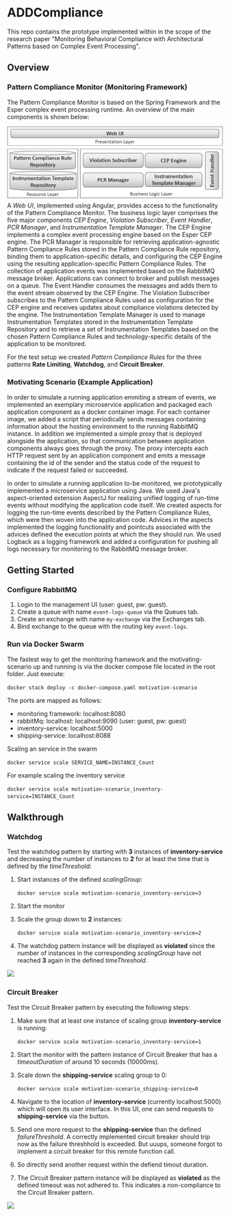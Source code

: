 # ADDCompliance

This repo contains the prototype implemented within in the scope of the research paper "Monitoring Behavioral Compliance with Architectural Patterns based on Complex Event Processing".

## Overview

### Pattern Compliance Monitor (Monitoring Framework)
The Pattern Compliance Monitor is based on the Spring Framework and the Esper complex event processing runtime. 
An overview of the main components is shown below: 

![Overview of Components](docs/architecture.png)
A *Web UI*, implemented using Angular, provides access to the functionality of the Pattern Compliance Monitor.
The business logic layer comprises the five major components *CEP Engine*, *Violation Subscriber*, *Event Handler*, *PCR Manager*, and *Instrumentation Template Manager*. The CEP Engine implements a complex event processing engine based on the Esper CEP engine.
The PCR Manager is responsible for retrieving application-agnostic Pattern Compliance Rules stored in the Pattern Compliance Rule repository, binding them to application-specific details, and configuring the CEP Engine using the resulting application-specific Pattern Compliance Rules. The collection of application events was implemented based on the RabbitMQ message broker.
Applications can connect to broker and publish messages on a queue. The Event Handler consumes the messages and adds them to the event stream observed by the CEP Engine. The Violation Subscriber subscribes to the Pattern Compliance Rules used as configuration for the CEP engine and receives updates about compliance violations detected by the engine. The Instrumentation Template Manager is used to manage Instrumentation Templates stored in the Instrumentation Template Repository and to retrieve a set of Instrumentation Templates based on the chosen Pattern Compliance Rules and technology-specific details of the application to be monitored.

For the test setup we created *Pattern Compliance Rules* for the three patterns **Rate Limiting**, **Watchdog**, and **Circuit Breaker**.

### Motivating Scenario (Example Application)

In order to simulate a running application emmiting a stream of events, we implemented an exemplary microservice application and packaged each application component as a docker container image.
For each container image, we added a script that periodically sends messages containing information about the hosting environment to the running RabbitMQ instance.
In addition we implemented a simple proxy that is deployed alongside the application, so that communication between application components always goes through the proxy.
The proxy intercepts each HTTP request sent by an application component and emits a message containing the id of the sender and the status code of the request to indicate if the request failed or succeeded.

In order to simulate a running application to-be monitored, we prototypically implemented a microservice application using Java. We used Java's aspect-oriented extension AspectJ for realizing unified logging of run-time events without modifying the application code itself. We created aspects for logging the run-time events described by the Pattern Compliance Rules, which were then woven into the application code. Advices in the aspects implemented the logging functionality and pointcuts associated with the advices defined the execution points at which the they should run. We used Logback as a logging framework and added a configuration for pushing all logs necessary for monitoring to the RabbitMQ message broker.


## Getting Started

### Configure RabbitMQ

1. Login to the management UI (user: guest, pw: guest).
2. Create a queue with name `event-logs-queue` via the Queues tab.
3. Create an exchange with name `my-exchange` via the Exchanges tab.
4. Bind exchange to the queue with the routing key `event-logs`.

### Run via Docker Swarm
The fastest way to get the monitoring framework and the motivating-scenario up and running is via the docker compose file located in the root folder. Just execute: 

`docker stack deploy -c docker-compose.yaml motivation-scenario`

The ports are mapped as follows:

- monitoring framework: localhost:8080
- rabbitMq: localhost:  localhost:9090 (user: guest, pw: guest)
- inventory-service:    localhost:5000
- shipping-service:     localhost:8088

Scaling an service in the swarm

`docker service scale SERVICE_NAME=INSTANCE_Count`

For example scaling the inventory service

`docker service scale motivation-scenario_inventory-service=INSTANCE_Count`

## Walkthrough

### Watchdog
Test the watchdog pattern by starting with **3** instances of **inventory-service** and decreasing the number of instances to **2** for at least the time that is defined by the *timeThreshold*:

1. Start instances of the defined *scalingGroup*:
   
    `docker service scale motivation-scenario_inventory-service=3`

2. Start the monitor

3. Scale the group down to **2** instances:

    `docker service scale motivation-scenario_inventory-service=2`

4. The watchdog pattern instance will be displayed as **violated** since the number of instances in the corresponding *scalingGroup* have not reached **3** again in the defined *timeThreshold*.

![](docs/watchdog_walkthrough.gif)

### Circuit Breaker
Test the Circuit Breaker pattern by executing the following steps:

1. Make sure that at least one instance of scaling group **inventory-service** is running:

     `docker service scale motivation-scenario_inventory-service=1`

2. Start the monitor with the pattern instance of Circuit Breaker that has a *timeoutDuration* of around 10 seconds (10000ms).

3. Scale down the **shipping-service** scaling group to 0:

    `docker service scale motivation-scenario_shipping-service=0`

4. Navigate to the location of **inventory-service** (currently localhost:5000) which will open its user interface. In this UI, one can send requests to **shipping-service** via the button.

5. Send one more request to the **shipping-service** than the defined *failureThreshold*. A correctly implemented circuit breaker should trip now as the failure threshhold is exceeded. But uuups, someone forgot to implement a circuit breaker for this remote function call.  

6. So directly send another request within the defiend timout duration. 

7. The Circuit Breaker pattern instance will be displayed as **violated** as the defined timeout was not adhered to. This indicates a non-compliance to the Circuit Breaker pattern.

![](docs/circuitbreaker_walkthrough.gif)

